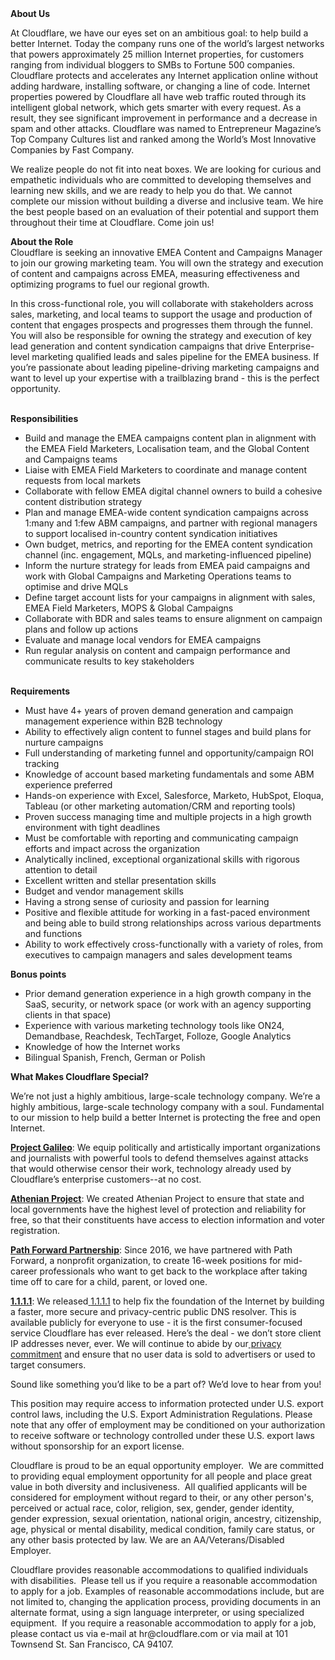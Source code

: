 <div class="content-intro">
	<div><strong>About Us</strong></div>
	<div>
		<p><span style="font-weight: 400;">At Cloudflare, we have our eyes set on an ambitious goal: to help build a better Internet. Today the company runs one of the world’s largest networks that powers approximately 25 million Internet properties, for customers ranging from individual bloggers to SMBs to Fortune 500 companies. Cloudflare protects and accelerates any Internet application online without adding hardware, installing software, or changing a line of code. Internet properties powered by Cloudflare all have web traffic routed through its intelligent global network, which gets smarter with every request. As a result, they see significant improvement in performance and a decrease in spam and other attacks. Cloudflare was named to Entrepreneur Magazine’s Top Company Cultures list and ranked among the World’s Most Innovative Companies by Fast Company.</span><span style="font-weight: 400;">&nbsp;</span></p>
		<p><span style="font-weight: 400;">We realize people do not fit into neat boxes. We are looking for curious and empathetic individuals who are committed to developing themselves and learning new skills, and we are ready to help you do that. We cannot complete our mission without building a diverse and inclusive team. We hire the best people based on an evaluation of their potential and support them throughout their time at Cloudflare. Come join us!&nbsp;</span></p>
	</div>
</div>
<p><strong>About the Role</strong><strong><br></strong>Cloudflare is seeking an innovative EMEA Content and Campaigns Manager to join our growing marketing team. You will own the strategy and execution of content and campaigns across EMEA, measuring effectiveness and optimizing programs to fuel our regional growth.</p>
<p>In this cross-functional role, you will collaborate with stakeholders across sales, marketing, and local teams to support the usage and production of content that engages prospects and progresses them through the funnel. You will also be responsible for owning the strategy and execution of key lead generation and content syndication campaigns that drive Enterprise-level marketing qualified leads and sales pipeline for the EMEA business. If you’re passionate about leading pipeline-driving marketing campaigns and want to level up your expertise with a trailblazing brand - this is the perfect opportunity.<br><br></p>
<p><strong>Responsibilities</strong></p>
<ul>
	<li>Build and manage the EMEA campaigns content plan in alignment with the EMEA Field Marketers, Localisation team, and the Global Content and Campaigns teams&nbsp;</li>
	<li>Liaise with EMEA Field Marketers to coordinate and manage content requests from local markets&nbsp;</li>
	<li>Collaborate with fellow EMEA digital channel owners to build a cohesive content distribution strategy&nbsp;</li>
	<li>Plan and manage EMEA-wide content syndication campaigns across 1:many and 1:few ABM campaigns, and partner with regional managers to support localised in-country content syndication initiatives&nbsp;</li>
	<li>Own budget, metrics, and reporting for the EMEA content syndication channel (inc. engagement, MQLs, and marketing-influenced pipeline)&nbsp;</li>
	<li>Inform the nurture strategy for leads from EMEA paid campaigns and work with Global Campaigns and Marketing Operations teams to optimise and drive MQLs</li>
	<li>Define target account lists for your campaigns in alignment with sales, EMEA Field Marketers, MOPS &amp; Global Campaigns&nbsp;&nbsp;</li>
	<li>Collaborate with BDR and sales teams to ensure alignment on campaign plans and follow up actions&nbsp;</li>
	<li>Evaluate and manage local vendors for EMEA campaigns&nbsp;</li>
	<li>Run regular analysis on content and campaign performance and communicate results to key stakeholders<br><br></li>
</ul>
<p><strong>Requirements</strong></p>
<ul>
	<li>Must have 4+ years of proven demand generation and campaign management experience within B2B technology</li>
	<li>Ability to effectively align content to funnel stages and build plans for nurture campaigns&nbsp;</li>
	<li>Full understanding of marketing funnel and opportunity/campaign ROI tracking</li>
	<li>Knowledge of account based marketing fundamentals and some ABM experience preferred&nbsp;</li>
	<li>Hands-on experience with Excel, Salesforce, Marketo, HubSpot, Eloqua, Tableau (or other marketing automation/CRM and reporting tools)</li>
	<li>Proven success managing time and multiple projects in a high growth environment with tight deadlines</li>
	<li>Must be comfortable with reporting and communicating campaign efforts and impact across the organization</li>
	<li>Analytically inclined, exceptional organizational skills with rigorous attention to detail</li>
	<li>Excellent written and stellar presentation skills</li>
	<li>Budget and vendor management skills&nbsp;</li>
	<li>Having a strong sense of curiosity and passion for learning&nbsp;</li>
	<li>Positive and flexible attitude for working in a fast-paced environment and being able to build strong relationships across various departments and functions</li>
	<li>Ability to work effectively cross-functionally with a variety of roles, from executives to campaign managers and sales development teams</li>
</ul>
<p><strong>Bonus points</strong></p>
<ul>
	<li>Prior demand generation experience in a high growth company in the SaaS, security, or network space (or work with an agency supporting clients in that space)</li>
	<li>Experience with various marketing technology tools like ON24, Demandbase, Reachdesk, TechTarget, Folloze, Google Analytics&nbsp;</li>
	<li>Knowledge of how the Internet works</li>
	<li>Bilingual Spanish, French, German or Polish</li>
</ul>
<div class="content-conclusion">
	<p><strong>What Makes Cloudflare Special?</strong></p>
	<p><span style="font-weight: 400;">We’re not just a highly ambitious, large-scale technology company. We’re a highly ambitious, large-scale technology company with a soul. Fundamental to our mission to help build a better Internet is protecting the free and open Internet.</span></p>
	<p><a href="https://blog.cloudflare.com/protecting-free-expression-online/"><strong>Project Galileo</strong></a><span style="font-weight: 400;">: We equip politically and artistically important organizations and journalists with powerful tools to defend themselves against attacks that would otherwise censor their work, technology already used by Cloudflare’s enterprise customers--at no cost.</span></p>
	<p><strong><a href="https://www.cloudflare.com/athenian/">Athenian Project</a></strong><span style="font-weight: 400;">: We created Athenian Project to ensure that state and local governments have the highest level of protection and reliability for free, so that their constituents have access to election information and voter registration.</span></p>
	<p><a href="https://blog.cloudflare.com/tag/path-forward/"><strong>Path Forward Partnership</strong></a><span style="font-weight: 400;">: Since 2016, we have partnered with Path Forward, a nonprofit organization, to create 16-week positions for mid-career professionals who want to get back to the workplace after taking time off to care for a child, parent, or loved one.</span></p>
	<p><a href="https://1.1.1.1/"><strong>1.1.1.1</strong></a><span style="font-weight: 400;">: We released</span><a href="https://1.1.1.1/"> <span style="font-weight: 400;">1.1.1.1</span></a><span style="font-weight: 400;"> to help fix the foundation of the Internet by building a faster, more secure and privacy-centric public DNS resolver. This is available publicly for everyone to use - it is the first consumer-focused service Cloudflare has ever released. Here’s the deal - we don’t store client IP addresses never, ever. We will continue to abide by our</span><a href="https://developers.cloudflare.com/1.1.1.1/privacy/public-dns-resolver"> privacy commitment</a><span style="font-weight: 400;"> and ensure that no user data is sold to advertisers or used to target consumers.</span></p>
	<p><span style="font-weight: 400;">Sound like something you’d like to be a part of? We’d love to hear from you!</span></p>
	<p><span style="font-weight: 400;">This position may require access to information protected under U.S. export control laws, including the U.S. Export Administration Regulations. Please note that any offer of employment may be conditioned on your authorization to receive software or technology controlled under these U.S. export laws without sponsorship for an export license.</span></p>
	<p><span style="font-weight: 400;">Cloudflare is proud to be an equal opportunity employer. &nbsp;We are committed to providing equal employment opportunity for all people and place great value in both diversity and inclusiveness. &nbsp;All qualified applicants will be considered for employment without regard to their, or any other person's, perceived or actual</span> <span style="font-weight: 400;">race, color, religion, sex, gender, gender identity, gender expression, sexual orientation, national origin, ancestry, citizenship, age, physical or mental disability, medical condition, family care status, or any other basis protected by law. </span><span style="font-weight: 400;">We are an AA/Veterans/Disabled Employer.</span></p>
	<p><span style="font-weight: 400;">Cloudflare provides reasonable accommodations to qualified individuals with disabilities. &nbsp;Please tell us if you require a reasonable accommodation to apply for a job. Examples of reasonable accommodations include, but are not limited to, changing the application process, providing documents in an alternate format, using a sign language interpreter, or using specialized equipment. &nbsp;If you require a reasonable accommodation to apply for a job, please contact us via e-mail at </span><span style="font-weight: 400;">hr@cloudflare.com</span><span style="font-weight: 400;"> or via mail at 101 Townsend St. San Francisco, CA 94107.</span></p>
</div>